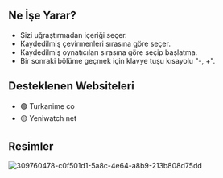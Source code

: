 ## Ne İşe Yarar?
- Sizi uğraştırmadan içeriği seçer.
- Kaydedilmiş çevirmenleri sırasına göre seçer.
- Kaydedilmiş oynatıcıları sırasına göre seçip başlatma.
- Bir sonraki bölüme geçmek için klavye tuşu kısayolu "-, +".
## Desteklenen Websiteleri 
- 🟢 Turkanime co
- 🟡 Yeniwatch net
## Resimler
![309760478-c0f501d1-5a8c-4e64-a8b9-213b808d75dd](https://github.com/user-attachments/assets/2a6978b5-321b-4198-9c8e-9d4de3a68c48)

